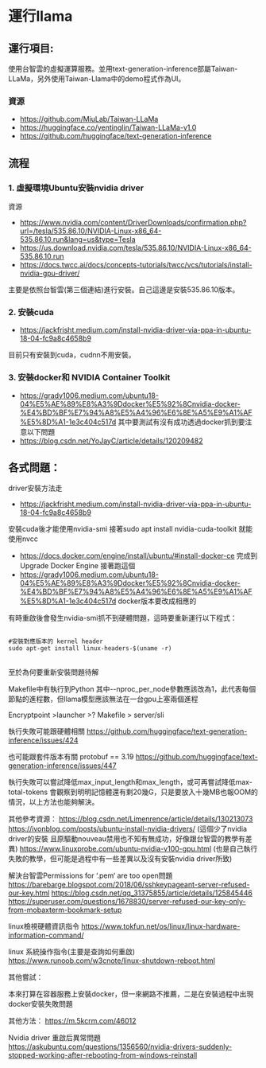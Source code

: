 # 運行llama 

## 運行項目:
使用台智雲的虛擬運算服務。並用text-generation-inference部屬Taiwan-LLaMa，另外使用Taiwan-Llama中的demo程式作為UI。
### 資源
* https://github.com/MiuLab/Taiwan-LLaMa
* https://huggingface.co/yentinglin/Taiwan-LLaMa-v1.0
* https://github.com/huggingface/text-generation-inference


## 流程

### 1. 虛擬環境Ubuntu安裝nvidia driver
資源

* https://www.nvidia.com/content/DriverDownloads/confirmation.php?url=/tesla/535.86.10/NVIDIA-Linux-x86_64-535.86.10.run&lang=us&type=Tesla
* https://us.download.nvidia.com/tesla/535.86.10/NVIDIA-Linux-x86_64-535.86.10.run
* https://docs.twcc.ai/docs/concepts-tutorials/twcc/vcs/tutorials/install-nvidia-gpu-driver/

主要是依照台智雲(第三個連結)進行安裝。自己這邊是安裝535.86.10版本。

### 2. 安裝cuda
* https://jackfrisht.medium.com/install-nvidia-driver-via-ppa-in-ubuntu-18-04-fc9a8c4658b9

目前只有安裝到cuda，cudnn不用安裝。


### 3. 安裝docker和 NVIDIA Container Toolkit
* https://grady1006.medium.com/ubuntu18-04%E5%AE%89%E8%A3%9Ddocker%E5%92%8Cnvidia-docker-%E4%BD%BF%E7%94%A8%E5%A4%96%E6%8E%A5%E9%A1%AF%E5%8D%A1-1e3c404c517d
其中要測試有沒有成功透過docker抓到要注意以下問題
* https://blog.csdn.net/YoJayC/article/details/120209482


## 各式問題：

driver安裝方法走
* https://jackfrisht.medium.com/install-nvidia-driver-via-ppa-in-ubuntu-18-04-fc9a8c4658b9

安裝cuda後才能使用nvidia-smi
接著sudo apt install nvidia-cuda-toolkit
就能使用nvcc

* https://docs.docker.com/engine/install/ubuntu/#install-docker-ce
完成到Upgrade Docker Engine
接著跑這個
* https://grady1006.medium.com/ubuntu18-04%E5%AE%89%E8%A3%9Ddocker%E5%92%8Cnvidia-docker-%E4%BD%BF%E7%94%A8%E5%A4%96%E6%8E%A5%E9%A1%AF%E5%8D%A1-1e3c404c517d docker版本要改成相應的

有時重啟後會發生nvidia-smi抓不到硬體問題，這時要重新運行以下程式：
<pre>
<code>
#安裝對應版本的 kernel header
sudo apt-get install linux-headers-$(uname -r)
</code>
</pre>
至於為何要重新安裝問題待解



Makefile中有執行到Python 其中--nproc_per_node參數應該改為1，此代表每個節點的進程數，但llama模型應該無法在一台gpu上塞兩個進程



Encryptpoint >launcher >?
Makefile > server/sli


執行失敗可能跟硬體相關
https://github.com/huggingface/text-generation-inference/issues/424

也可能跟套件版本有關 protobuf == 3.19
https://github.com/huggingface/text-generation-inference/issues/447

執行失敗可以嘗試降低max_input_length和max_length，或可再嘗試降低max-total-tokens 會觀察到明明記憶體還有剩20幾G，只是要放入十幾MB也報OOM的情況，以上方法也能夠解決。


其他參考資源：
https://blog.csdn.net/Limenrence/article/details/130213073
https://ivonblog.com/posts/ubuntu-install-nvidia-drivers/ (這個少了nvidia driver的安裝 且原驅動nouveau禁用也不知有無成功，好像跟台智雲的教學有差異)
https://www.linuxprobe.com/ubuntu-nvidia-v100-gpu.html (也是自己執行失敗的教學，但可能是過程中有一些差異以及沒有安裝nvidia driver所致)


解決台智雲Permissions for ‘.pem‘ are too open問題
https://barebarge.blogspot.com/2018/06/sshkeypageant-server-refused-our-key.html
https://blog.csdn.net/qq_31375855/article/details/125845446  
https://superuser.com/questions/1678830/server-refused-our-key-only-from-mobaxterm-bookmark-setup

linux檢視硬體資訊指令
https://www.tokfun.net/os/linux/linux-hardware-information-command/

linux 系統操作指令(主要是查詢如何重啟)
https://www.runoob.com/w3cnote/linux-shutdown-reboot.html

其他嘗試：

本來打算在容器服務上安裝docker，但一來網路不推薦，二是在安裝過程中出現docker安裝失敗問題


其他方法：
https://m.5kcrm.com/46012

Nvidia driver 重啟后異常問題
https://askubuntu.com/questions/1356560/nvidia-drivers-suddenly-stopped-working-after-rebooting-from-windows-reinstall
